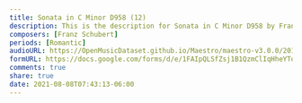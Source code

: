 ```yaml
---
title: Sonata in C Minor D958 (12)
description: This is the description for Sonata in C Minor D958 by Franz Schubert
composers: [Franz Schubert]
periods: [Romantic]
audioURL: https://OpenMusicDataset.github.io/Maestro/maestro-v3.0.0/2018/MIDI-Unprocessed_Schubert4-6_MID--AUDIO_08_R2_2018_wav.midi
formURL: https://docs.google.com/forms/d/e/1FAIpQLSfZsj1B1QzmClIqHheYTo3HwiFflSLlh8lM69MTyNsRfna5xQ/viewform
comments: true
share: true
date: 2021-08-08T07:43:13-06:00
---
```

